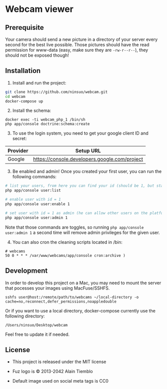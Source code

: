 Webcam viewer
=============

## Prerequisite

Your camera should send a new picture in a directory of your server every
second for the best live possible. Those pictures should have the read
permission for www-data (easy, make sure they are `-rw-r--r--`), they should not be exposed though!

## Installation

1) Install and run the project:

```sh
git clone https://github.com/ninsuo/webcam.git
cd webcam
docker-compose up
```

2) Install the schema:

```
docker exec -ti webcam_php_1 /bin/sh 
php app/console doctrine:schema:create
```

3) To use the login system, you need to get your google client ID and secret:

| Provider       | Setup URL                                     |
| -------------- | --------------------------------------------- |
| Google         | https://console.developers.google.com/project |

3) Be enabled and admin! Once you created your first user, you can run the following commands:

```sh
# list your users, from here you can find your id (should be 1, but stay safe)
php app/console user:list

# enable user with id = 1
php app/console user:enable 1

# set user with id = 1 as admin (he can allow other users on the platform)
php app/console user:admin 1
```

Note that those commands are toggles, so running `php app/console user:admin 1` a second time will remove admin
privileges for the given user.

4) You can also cron the cleaning scripts located in /bin:

```
# webcams
50 0 * * * /var/www/webcams/app/console cron:archive )
```

## Development

In order to develop this project on a Mac, you may need to mount the server that pocesses your images
using MacFuse/SSHFS.

```
sshfs user@host:/remote/path/to/webcams ~/local-directory -o cache=no,reconnect,defer_permissions,noappledouble
```

Or if you want to use a local directory, docker-compose currently use the following directory:

```
/Users/ninsuo/Desktop/webcam
```

Feel free to update it if needed.

## License

- This project is released under the MIT license

- Fuz logo is © 2013-2042 Alain Tiemblo

- Default image used on social meta tags is CC0
